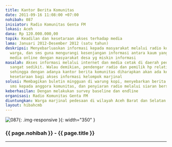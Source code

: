 ```yaml
---
title: Kantor Berita Komunitas
date: 2011-09-16 11:08:00 +07:00
nohibah: 087
inisiator: Radio Komunitas Genta FM
lokasi: Aceh
dana: Rp 120.000.000,00
topik: Keadilan dan kesetaraan akses terhadap media
lama: Januari 2012-Desember 2012 (satu tahun)
deskripsi: Menyebarluaskan informasi kepada masyarakat melalui radio komunitas, buletin
  warga, dan sms guna mengurangi kesenjangan informasi antara kaum yang sudah kenal
  media online dengan masyarakat desa yg miskin informasi
masalah: Akses informasi melalui internet dan media cetak di daerah pedesaan masih
  sangat sedikit. Walau demikian, pendengar radio dan pemilik hp relatif lebih banyak
  sehingga dengan adanya kantor berita komunitas diharapkan akan ada keadilan dan
  kesetaraan bagi akses informasi kelompok marjinal
solusi: Membagikan buletin mingguan di warung kopi, menyebarkan berita pendek melalui
  sms kepada anggora komunitas, dan penyiaran radio melalui siaran bersama/berjaringan
keberhasilan: Dengan melakukan survey baseline dan endline
organisasi: Radio Komunitas Genta FM
diuntungkan: Warga marjinal pedesaan di wilayah Aceh Barat dan Selatan
layout: hibahcmb
---
```


![087](/static/img/hibahcmb/087.png){: .img-responsive }{: width="350" }

### {{ page.nohibah }} - {{ page.title }}

---
